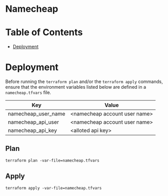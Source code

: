 # Namecheap

# Table of Contents

- [Deployment](#deployment)

# Deployment

Before running the `terraform plan` and/or the `terraform apply` commands, ensure that the environment variables listed below are defined in a `namecheap.tfvars` file.

| Key                 | Value                           |
|---------------------|---------------------------------|
| namecheap_user_name | \<namecheap account user name\> |
| namecheap_api_user  | \<namecheap account user name\> |
| namecheap_api_key   | \<alloted api key\>             |

## Plan

```shell
terraform plan -var-file=namecheap.tfvars
```

## Apply

```shell
terraform apply -var-file=namecheap.tfvars
```
